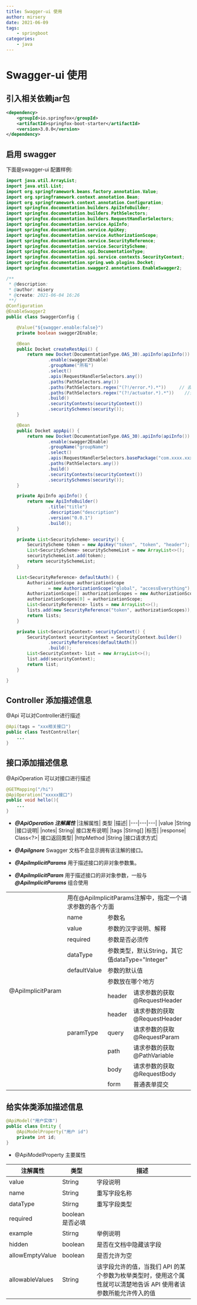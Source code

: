 ```yaml
---
title: Swagger-ui 使用
author: mirsery
date: 2021-06-09
tags: 
    - springboot
categories: 
    - java  
---
```



# Swagger-ui 使用

<!-- toc -->

## 引入相关依赖jar包
```xml
<dependency>
    <groupId>io.springfox</groupId>
    <artifactId>springfox-boot-starter</artifactId>
    <version>3.0.0</version>
</dependency>
```

## 启用 swagger
下面是swagger-ui 配置样例:
```java
import java.util.ArrayList;
import java.util.List;
import org.springframework.beans.factory.annotation.Value;
import org.springframework.context.annotation.Bean;
import org.springframework.context.annotation.Configuration;
import springfox.documentation.builders.ApiInfoBuilder;
import springfox.documentation.builders.PathSelectors;
import springfox.documentation.builders.RequestHandlerSelectors;
import springfox.documentation.service.ApiInfo;
import springfox.documentation.service.ApiKey;
import springfox.documentation.service.AuthorizationScope;
import springfox.documentation.service.SecurityReference;
import springfox.documentation.service.SecurityScheme;
import springfox.documentation.spi.DocumentationType;
import springfox.documentation.spi.service.contexts.SecurityContext;
import springfox.documentation.spring.web.plugins.Docket;
import springfox.documentation.swagger2.annotations.EnableSwagger2;

/**
 * @description:
 * @author: misery
 * @create: 2021-06-04 16:26
 **/
@Configuration
@EnableSwagger2
public class SwaggerConfig {

    @Value("${swagger.enable:false}")
    private boolean swagger2Enable;

    @Bean
    public Docket createRestApi() {
        return new Docket(DocumentationType.OAS_30).apiInfo(apiInfo())
                .enable(swagger2Enable)
                .groupName("所有")
                .select()
                .apis(RequestHandlerSelectors.any())
                .paths(PathSelectors.any())
                .paths(PathSelectors.regex("(?!/error.*).*"))     // 去除默认basicController
                .paths(PathSelectors.regex("(?!/actuator.*).*"))    //去除actuator
                .build()
                .securityContexts(securityContext())
                .securitySchemes(security());
    }

    @Bean
    public Docket appApi() {
        return new Docket(DocumentationType.OAS_30).apiInfo(apiInfo())
                .enable(swagger2Enable)
                .groupName("groupName")
                .select()
                .apis(RequestHandlerSelectors.basePackage("com.xxxx.xxx"))
                .paths(PathSelectors.any())
                .build()
                .securityContexts(securityContext())
                .securitySchemes(security());
    }

    private ApiInfo apiInfo() {
        return new ApiInfoBuilder()
                .title("title")
                .description("description")
                .version("0.0.1")
                .build();
    }

    private List<SecurityScheme> security() {
        SecurityScheme token = new ApiKey("token", "token", "header");
        List<SecurityScheme> securitySchemeList = new ArrayList<>();
        securitySchemeList.add(token);
        return securitySchemeList;
    }

    List<SecurityReference> defaultAuth() {
        AuthorizationScope authorizationScope
                = new AuthorizationScope("global", "accessEverything");
        AuthorizationScope[] authorizationScopes = new AuthorizationScope[1];
        authorizationScopes[0] = authorizationScope;
        List<SecurityReference> lists = new ArrayList<>();
        lists.add(new SecurityReference("token", authorizationScopes));
        return lists;
    }

    private List<SecurityContext> securityContext() {
        SecurityContext securityContext = SecurityContext.builder()
                .securityReferences(defaultAuth())
                .build();
        List<SecurityContext> list = new ArrayList<>();
        list.add(securityContext);
        return list;
    }

}
```

## Controller 添加描述信息
@Api 可以对Controller进行描述
```java
@Api(tags = "xxx相关接口")
public class TestController{
    ...
}
```

## 接口添加描述信息
@ApiOperation 可以对接口进行描述
```java
@GETMapping("/hi")
@ApiOperation("xxxxx接口")
public void hello(){
    ...
}
```

- ***@ApiOperation 注解属性***
|注解属性| 类型 |描述|
|---|---|---|
|value |String |接口说明|
|notes| String| 接口发布说明|
|tags |Stirng[] |标签|
|response| Class<?>| 接口返回类型|
|httpMethod |String |接口请求方式|

- ***@ApiIgnore***
    Swagger 文档不会显示拥有该注解的接口。
- ***@ApiImplicitParams***
    用于描述接口的非对象参数集。
- ***@ApiImplicitParam***
    用于描述接口的非对象参数，一般与 ***@ApiImplicitParams*** 组合使用
    
<table>
    <tr>
        <td rowspan="15">@ApiImplicitParam</td>
    </tr>
    <tr>
        <td colspan="3">用在@ApiImplicitParams注解中，指定一个请求参数的各个方面</td>
    </tr>
    <tr>
        <td>name</td>
        <td colspan="2">参数名</td>
    </tr>
    <tr>
       <td>value</td>
        <td colspan="2">参数的汉字说明、解释</td>
    </tr>
    <tr>
       <td>required</td>
        <td colspan="2">参数是否必须传</td>
    </tr>
    <tr>
       <td>dataType</td>
       <td colspan="2">参数类型，默认String，其它值dataType="Integer"</td>
    </tr>
    <tr>
       <td>defaultValue</td>
        <td colspan="2">参数的默认值</td>
    </tr>
    <tr>
       <td rowspan="8">paramType</td>
   </tr>
    <tr>
       <td colspan="2">参数放在哪个地方</td>
    </tr>
 <tr>
       <td>header</td>
        <td>请求参数的获取@RequestHeader</td>
 </tr>
 <tr>
       <td>header</td>
        <td>请求参数的获取@RequestHeader</td>
 </tr>
 <tr>
       <td>query</td>
        <td>请求参数的获取@RequestParam</td>
 </tr>
 <tr>
       <td>path</td>
        <td>请求参数的获取@PathVariable</td>
 </tr>
 <tr>
       <td>body</td>
        <td>请求参数的获取@RequestBody</td>
 </tr>
 <tr>
       <td>form</td>
        <td>普通表单提交</td>
 </tr>

</table>

## 给实体类添加描述信息
```java
@ApiModel("用户实体")
public class Entity {
    @ApiModelProperty("用户 id")
    private int id;
}

```

- @ApiModelProperty 主要属性

|注解属性| 类型 |描述|
|---|---|---|
|value |String |字段说明|
|name |String |重写字段名称|
|dataType| Stirng |重写字段类型|
|required| boolean 是否必填|
|example| Stirng| 举例说明|
|hidden |boolean |是否在文档中隐藏该字段|
|allowEmptyValue| boolean |是否允许为空|
|allowableValues| String| 该字段允许的值，当我们 API 的某个参数为枚举类型时，使用这个属性就可以清楚地告诉 API 使用者该参数所能允许传入的值|